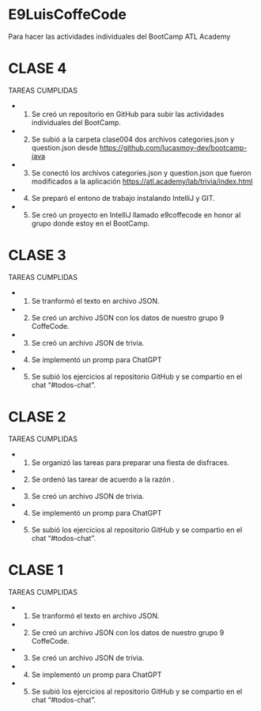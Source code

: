 # E9LuisCoffeCode
Para hacer las actividades individuales del BootCamp ATL Academy

# CLASE 4
TAREAS CUMPLIDAS
- 1) Se creó un repositorio en GitHub para subir las actividades individuales del BootCamp.
- 2) Se subió a la carpeta clase004 dos archivos categories.json y question.json desde https://github.com/lucasmoy-dev/bootcamp-java
- 3) Se conectó los archivos categories.json y question.json que fueron modificados a la aplicación https://atl.academy/lab/trivia/index.html
- 4) Se preparó el entono de trabajo instalando IntelliJ y GIT.
- 5) Se creó un proyecto en IntelliJ llamado e9coffecode en honor al grupo donde estoy en el BootCamp.

# CLASE 3
TAREAS CUMPLIDAS
- 1) Se tranformó el texto en archivo JSON.
- 2) Se creó un archivo JSON con los datos de nuestro grupo 9 CoffeCode.
- 3) Se creó un archivo JSON de trivia.
- 4) Se implementó un promp para ChatGPT
- 5) Se subió los ejercicios al repositorio GitHub y se compartio en el chat “#todos-chat”.

# CLASE 2
TAREAS CUMPLIDAS
- 1) Se organizó las tareas para preparar una fiesta de disfraces.
- 2) Se ordenó las tarear de acuerdo a la razón .
- 3) Se creó un archivo JSON de trivia.
- 4) Se implementó un promp para ChatGPT
- 5) Se subió los ejercicios al repositorio GitHub y se compartio en el chat “#todos-chat”.

# CLASE 1
TAREAS CUMPLIDAS
- 1) Se tranformó el texto en archivo JSON.
- 2) Se creó un archivo JSON con los datos de nuestro grupo 9 CoffeCode.
- 3) Se creó un archivo JSON de trivia.
- 4) Se implementó un promp para ChatGPT
- 5) Se subió los ejercicios al repositorio GitHub y se compartio en el chat “#todos-chat”.